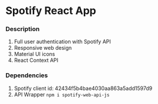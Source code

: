 # Spotify React App

### Description

1. Full user authentication with Spotify API
2. Responsive web design
3. Material UI icons
4. React Context API

### Dependencies

1. Spotify client id: 42434f5b4bae4030aa863a5add1597d9
2. API Wrapper `npm i spotify-web-api-js`
